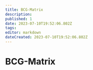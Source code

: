 ```yaml
---
title: BCG-Matrix
description: 
published: 1
date: 2023-07-10T19:52:06.802Z
tags: 
editor: markdown
dateCreated: 2023-07-10T19:52:06.802Z
---
```


# BCG-Matrix

